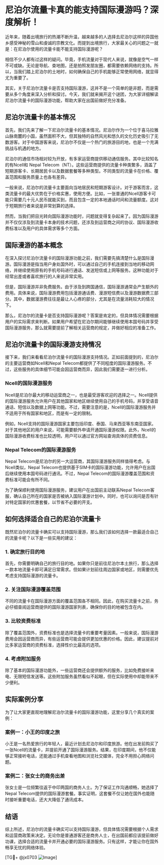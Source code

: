 # 尼泊尔流量卡真的能支持国际漫游吗？深度解析！

近年来，随着出境旅行的热潮不断升温，越来越多的人选择去尼泊尔这样的异国他乡感受神秘的雪山和虔诚的宗教文化。而提到出境旅行，大家最关心的问题之一就是：在尼泊尔使用的流量卡能不能支持国际漫游呢？

相信不少人都有过这样的疑问。毕竟，手机流量对于现代人来说，就像是空气一样不可或缺。无论是导航、查地图，还是拍照发朋友圈，都需要依赖网络的支持。所以，当我们踏上尼泊尔的土地时，如何确保自己的手机能够正常使用网络，就显得尤为重要了。

其实，关于尼泊尔流量卡是否支持国际漫游，这并不是一个简单的是非题，而是需要从多个角度来深入分析和探讨。今天，我们就来揭开这个谜团，为大家详细解读尼泊尔流量卡的国际漫游功能，帮助大家在出国前做好充分准备。

## 尼泊尔流量卡的基本情况

首先，我们先来了解一下尼泊尔流量卡的基本情况。尼泊尔作为一个位于喜马拉雅山脉南麓的小国，虽然面积不大，但其独特的自然风光和悠久的文化历史吸引了无数游客。对于中国游客来说，尼泊尔不仅是一个热门的旅游目的地，也是一个充满挑战与机遇的地方。

尼泊尔的通信市场相对较为开放，有多家运营商提供移动通信服务。其中比较知名的有Ncell和 Nepal Telecom（NT）。这些运营商提供的流量卡种类繁多，涵盖了短期游客卡、长期居民卡以及数据套餐等多种类型。不同类型的流量卡在价格、覆盖范围和服务质量上也各有差异。

一般来说，尼泊尔的流量卡主要面向当地居民和短期游客设计。对于游客而言，这类流量卡的最大优势在于价格实惠，使用方便。比如，一张普通的Ncell游客卡可能只需要几十元人民币就能买到，而且包含一定的本地通话时间和流量额度。这对于短期旅行者来说是非常划算的选择。

然而，当我们把目光转向国际漫游功能时，问题就变得复杂起来了。因为国际漫游并不仅仅涉及到流量卡本身的技术问题，还涉及到运营商之间的协议、国际漫游收费标准以及用户的具体需求等多个方面。

## 国际漫游的基本概念

在深入探讨尼泊尔流量卡的国际漫游功能之前，我们需要先搞清楚什么是国际漫游。国际漫游是指当用户身处国外时，可以通过自己的手机连接到当地的移动网络，并继续使用原有的手机号码进行通话、发送短信或上网等服务。这种功能对于经常出差或者喜欢旅行的人来说非常实用。

但是，国际漫游并非免费服务。由于涉及到跨国通信，国际漫游通常会产生额外的费用。具体来说，国际漫游费用包括漫游通话费、漫游短信费以及漫游数据费三部分。其中，数据漫游费往往是最让人心疼的部分，尤其是在流量消耗较大的情况下。

那么，尼泊尔的流量卡是否支持国际漫游呢？答案是肯定的，但具体情况需要根据用户的实际需求来判断。如果用户希望在尼泊尔期间能够继续使用本国号码并享受国际漫游服务，那么就需要提前了解相关运营商的规定，并做好相应的准备工作。

## 尼泊尔流量卡的国际漫游支持情况

接下来，我们来看看尼泊尔流量卡的国际漫游支持情况。正如前面提到的，尼泊尔的主要运营商如Ncell和Nepal Telecom都提供了不同程度的国际漫游服务。不过，这些服务的具体细节可能会因运营商而异，因此我们需要逐一进行分析。

### Ncell的国际漫游服务

Ncell是尼泊尔最大的移动运营商之一，也是最受游客欢迎的选择之一。Ncell提供的国际漫游服务允许用户在其他国家和地区继续使用自己的手机号码，并享受语音通话、短信以及数据上网等功能。不过，需要注意的是，Ncell的国际漫游服务并不适用于所有国家和地区，而是有一定的限制。

例如，Ncell支持的国际漫游国家主要包括印度、泰国、马来西亚等东南亚国家。对于其他地区的用户来说，可能需要额外申请开通国际漫游权限。此外，Ncell的国际漫游收费标准也比较透明，用户可以通过官方网站查询具体的资费信息。

### Nepal Telecom的国际漫游服务

Nepal Telecom是尼泊尔的另一大运营商，其国际漫游服务同样值得考虑。与Ncell类似，Nepal Telecom也提供基于SIM卡的国际漫游功能，允许用户在出国后继续使用本国号码进行通讯。不过，Nepal Telecom的国际漫游覆盖范围和资费标准可能会有所不同。

为了确保顺利使用国际漫游服务，建议用户在出国前主动联系Nepal Telecom客服，确认自己所在的国家是否被纳入国际漫游计划中。同时，也可以询问是否有针对特定国家的优惠套餐，以节省不必要的开支。

## 如何选择适合自己的尼泊尔流量卡

既然尼泊尔的流量卡确实可以支持国际漫游，那么我们该如何选择一款最适合自己的流量卡呢？以下是一些实用的建议：

### 1. 确定旅行目的地

首先，你需要明确自己的旅行目的地。如果你只是前往尼泊尔本土旅行，那么选择一款本地流量卡即可满足日常需求。但如果计划前往周边国家或地区，则需要优先考虑支持国际漫游的流量卡。

### 2. 关注国际漫游覆盖范围

不同的流量卡在国际漫游方面的覆盖范围各不相同。因此，在购买流量卡之前，务必仔细查阅运营商提供的国际漫游国家列表，确保你的目的地被包含在内。

### 3. 比较资费标准

除了覆盖范围外，资费标准也是选择流量卡的重要考量因素。一般来说，国际漫游费用会因运营商而异，有些运营商可能会提供更加优惠的价格。因此，建议提前对比多家运营商的资费标准，选择性价比最高的选项。

### 4. 考虑附加服务

除了基本的国际漫游功能外，一些运营商还会提供额外的服务，比如免费接听来电、无限短信发送等。这些附加服务虽然看似不起眼，但在实际使用中却能带来不少便利。

## 实际案例分享

为了让大家更直观地理解尼泊尔流量卡的国际漫游功能，这里分享几个真实的案例：

### 案例一：小王的印度之旅

小王是一名热爱旅行的年轻人，最近计划去尼泊尔和印度旅游。他在出发前购买了一张Ncell的流量卡，并提前开通了国际漫游服务。结果，在印度期间，他不仅能够正常接听电话，还能通过手机查看地图和浏览社交媒体，完全不用担心网络问题。

### 案例二：张女士的商务出差

张女士是一位频繁往返于中印两国的商务人士。为了保证工作沟通顺畅，她选择了Nepal Telecom提供的国际漫游套餐。事实证明，这套餐不仅让她在国外也能随时接听重要电话，还大大降低了通讯成本。

## 结语

综上所述，尼泊尔的流量卡确实可以支持国际漫游，但具体情况需要根据个人需求和运营商政策来决定。无论你是普通游客还是商务人士，在出国前都应该提前做好功课，选择合适的流量卡并开通必要的国际漫游服务。只有这样，才能让你在国外畅享无忧的网络体验。

[TG💪+ @jx0703 ![Image](https://github.com/user-attachments/assets/dbca1d08-cadb-493c-b0ec-ad6f7a83f270)]